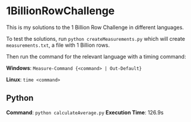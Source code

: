 # 1BillionRowChallenge

This is my solutions to the 1 Billion Row Challenge in different languages.

To test the solutions, run `python createMeasurements.py` which will create `measurements.txt`, a file with 1 Billion rows.

Then run the command for the relevant language with a timing command:

**Windows**: `Measure-Command {<command> | Out-Default}`

**Linux**: `time <command>`

## Python

**Command**: `python calculateAverage.py`
**Execution Time**: 126.9s
